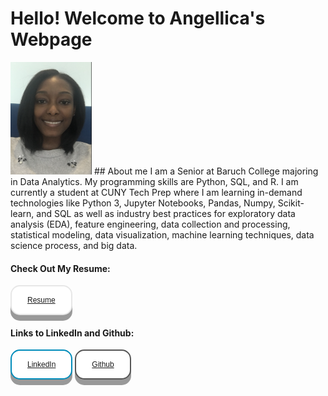 # Hello! Welcome to Angellica's Webpage
<img src="AngellicaM.png" alt="" width="130" height="180">
<!---------------------------------------------------About Me Start---------------------------------------------------------->
## About me
I am a Senior at Baruch College majoring in Data Analytics. My programming skills are Python, SQL, and R. I am currently a student at CUNY Tech Prep where I am learning in-demand technologies like Python 3, Jupyter Notebooks, Pandas, Numpy, Scikit-learn, and SQL as well as industry best practices for exploratory data analysis (EDA), feature engineering, data collection and processing, statistical modeling, data visualization, machine learning techniques, data science process, and big data.

#### Check Out My Resume:

<style>
.button {
  display: inline-block;
  padding: 15px 25px;
  font-size: 12px;
  cursor: pointer;
  text-align: center;
  text-decoration: none;
  outline: none;
  color: white;
  background-color: black;
  border: none;
  border-radius: 15px;
  box-shadow: 0 9px #999;
}

.button:hover {background-color: black}

.button:active {
  background-color: black;
  box-shadow: 0 5px #666;
  transform: translateY(4px);
}
.button1 {
  background-color: white;
  color: black;
  border: 2px solid #e7e7e7;
}
.button2 {
  background-color: white;
  color: black;
  border: 2px solid #555555;
}
.button3 {
  background-color: white; 
  color: black; 
  border: 2px solid #008CBA;
}
</style>
<button class="button button1" w-50>
  <a href="https://github.com/AngellicaM/AngellicaM.github.io/blob/main/Angellica_Resume.docx">Resume</a>
</button>
<!---------------------------------------------------About Me End---------------------------------------------------------->

#### Links to LinkedIn and Github:
<button class="button button3" w-50>
  <a href="https://www.linkedin.com/in/angellica-munyati/">LinkedIn</a>
</button>
<button class="button button2" w-50>
  <a href="https://github.com/AngellicaM">Github</a>
</button>
